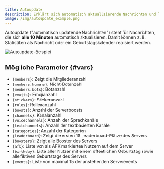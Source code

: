 ```yaml
---
title: Autoupdate
description: Erklärt sich automatisch aktualisierende Nachrichten und listet mögliche Parameter auf.
image: /img/autoupdate_example.png
---
```


Autoupdate ("automatisch updatende Nachrichten") steht für Nachrichten, die sich **alle 10 Minuten** automatisch aktualisieren. Damit können z. B. Statistiken als Nachricht oder ein Geburtstagskalender realisiert werden.

![Autoupdate-Beispiel](/img/autoupdate_example.png)

## Mögliche Parameter {#vars}

- `{members}`: Zeigt die Mitgliederanzahl
- `{members.humans}`: Nicht-Botanzahl
- `{members.bots}`: Botanzahl
- `{emojis}`: Emojianzahl
- `{stickers}`: Stickeranzahl
- `{roles}`: Rollenanzahl
- `{boosts}`: Anzahl der Serverboosts
- `{channels}`: Kanalanzahl
- `{voicechannels}`: Anzahl der Sprachkanäle
- `{textchannels}`: Anzahl der textbasierten Kanäle
- `{categories}`: Anzahl der Kategorien
- `{leaderboard}`: Zeigt die ersten 15 Leaderboard-Plätze des Servers
- `{boosters}`: Zeigt alle Booster des Servers
- `{afk}`: Liste von als AFK markierten Nutzern auf dem Server
- `{birthday}`: Liste aller Nutzer mit einem öffentlichen Geburtstag sowie alle fiktiven Geburtstage des Servers
- `{events}`: Liste von maximal 15 der anstehenden Serverevents
